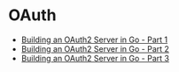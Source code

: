 # OAuth

* [Building an OAuth2 Server in Go - Part 1](https://www.youtube.com/watch?v=eV8KG9RQyI8)
* [Building an OAuth2 Server in Go - Part 2](https://www.youtube.com/watch?v=jd9tlbLJM3I)
* [Building an OAuth2 Server in Go - Part 3](https://www.youtube.com/watch?v=zOBfPzCdN5E)
